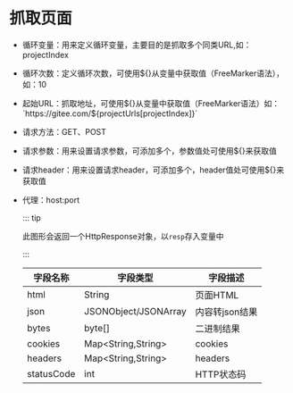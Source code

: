 # 抓取页面

- 循环变量：用来定义循环变量，主要目的是抓取多个同类URL,如：projectIndex

- 循环次数：定义循环次数，可使用${}从变量中获取值（FreeMarker语法），如：10

- 起始URL：抓取地址，可使用${}从变量中获取值（FreeMarker语法）如：`https://gitee.com/${projectUrls[projectIndex]}`

- 请求方法：GET、POST

- 请求参数：用来设置请求参数，可添加多个，参数值处可使用${}来获取值

- 请求header：用来设置请求header，可添加多个，header值处可使用${}来获取值

- 代理：host:port

  ::: tip 

  此图形会返回一个HttpResponse对象，以`resp`存入变量中

  :::

  | 字段名称   | 字段类型             | 字段描述       |
  | ---------- | -------------------- | -------------- |
  | html       | String               | 页面HTML       |
  | json       | JSONObject/JSONArray | 内容转json结果 |
  | bytes      | byte[]               | 二进制结果     |
  | cookies    | Map<String,String>   | cookies        |
  | headers    | Map<String,String>   | headers        |
  | statusCode | int                  | HTTP状态码     |